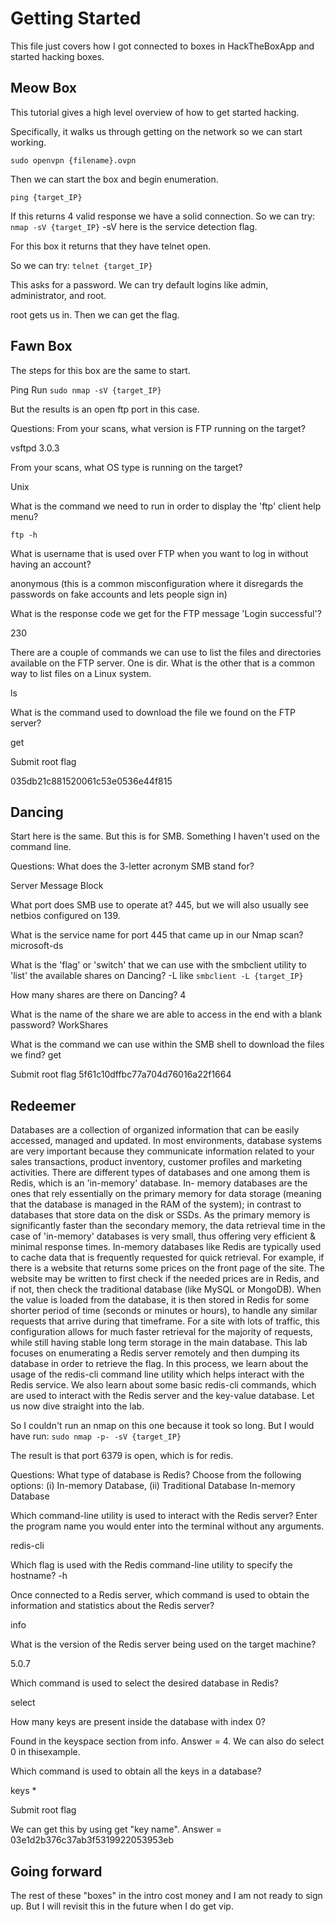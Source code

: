 # Getting Started

This file just covers how I got connected to boxes in HackTheBoxApp and started hacking boxes.

## Meow Box

This tutorial gives a high level overview of how to get started hacking. 

Specifically, it walks us through getting on the network so we can start working.

`sudo openvpn {filename}.ovpn`

Then we can start the box and begin enumeration.

`ping {target_IP}`

If this returns 4 valid response we have a solid connection. So we can try:
`nmap -sV {target_IP}` -sV here is the service detection flag.

For this box it returns that they have telnet open.

So we can try:
`telnet {target_IP}`

This asks for a password. We can try default logins like admin, administrator, and root.

root gets us in. Then we can get the flag.

## Fawn Box

The steps for this box are the same to start.

Ping
Run `sudo nmap -sV {target_IP}`

But the results is an open ftp port in this case.

Questions:
From your scans, what version is FTP running on the target? 

vsftpd 3.0.3

From your scans, what OS type is running on the target? 

Unix

What is the command we need to run in order to display the 'ftp' client help menu? 

`ftp -h` 

What is username that is used over FTP when you want to log in without having an account? 

anonymous (this is a common misconfiguration where it disregards the passwords on fake accounts and lets people sign in)

What is the response code we get for the FTP message 'Login successful'? 

230

There are a couple of commands we can use to list the files and directories available on the FTP server. One is dir. What is the other that is a common way to list files on a Linux system. 

ls

What is the command used to download the file we found on the FTP server? 

get

Submit root flag 

035db21c881520061c53e0536e44f815

## Dancing

Start here is the same. But this is for SMB. Something I haven't used on the command line.

Questions:
What does the 3-letter acronym SMB stand for? 

Server Message Block 

What port does SMB use to operate at? 
445, but we will also usually see netbios configured on 139.

What is the service name for port 445 that came up in our Nmap scan? 
microsoft-ds 

What is the 'flag' or 'switch' that we can use with the smbclient utility to 'list' the available shares on Dancing? 
-L like `smbclient -L {target_IP}`

How many shares are there on Dancing? 
4

What is the name of the share we are able to access in the end with a blank password? 
WorkShares

What is the command we can use within the SMB shell to download the files we find? 
get

Submit root flag
5f61c10dffbc77a704d76016a22f1664

## Redeemer

Databases are a collection of organized information that can be easily accessed, managed and updated. In
most environments, database systems are very important because they communicate information related
to your sales transactions, product inventory, customer profiles and marketing activities.
There are different types of databases and one among them is Redis, which is an 'in-memory' database. In-
memory databases are the ones that rely essentially on the primary memory for data storage (meaning that
the database is managed in the RAM of the system); in contrast to databases that store data on the disk or
SSDs. As the primary memory is significantly faster than the secondary memory, the data retrieval time in
the case of 'in-memory' databases is very small, thus offering very efficient & minimal response times.
In-memory databases like Redis are typically used to cache data that is frequently requested for quick
retrieval. For example, if there is a website that returns some prices on the front page of the site. The
website may be written to first check if the needed prices are in Redis, and if not, then check the traditional
database (like MySQL or MongoDB). When the value is loaded from the database, it is then stored in Redis
for some shorter period of time (seconds or minutes or hours), to handle any similar requests that arrive
during that timeframe. For a site with lots of traffic, this configuration allows for much faster retrieval for the
majority of requests, while still having stable long term storage in the main database.
This lab focuses on enumerating a Redis server remotely and then dumping its database in order to retrieve
the flag. In this process, we learn about the usage of the redis-cli command line utility which helps
interact with the Redis service. We also learn about some basic redis-cli commands, which are used to
interact with the Redis server and the key-value database.
Let us now dive straight into the lab.

So I couldn't run an nmap on this one because it took so long. But I would have run:
`sudo nmap -p- -sV {target_IP}`

The result is that port 6379 is open, which is for redis.

Questions:
What type of database is Redis? Choose from the following options: (i) In-memory Database, (ii) Traditional Database 
In-memory Database

Which command-line utility is used to interact with the Redis server? Enter the program name you would enter into the terminal without any arguments. 

redis-cli

Which flag is used with the Redis command-line utility to specify the hostname? 
-h

Once connected to a Redis server, which command is used to obtain the information and statistics about the Redis server?

info

What is the version of the Redis server being used on the target machine? 

5.0.7

Which command is used to select the desired database in Redis? 

select

How many keys are present inside the database with index 0? 

Found in the keyspace section from info. Answer = 4. We can also do select 0 in thisexample.

Which command is used to obtain all the keys in a database? 

keys *

Submit root flag 

We can get this by using get "key name". Answer = 03e1d2b376c37ab3f5319922053953eb

## Going forward

The rest of these "boxes" in the intro cost money and I am not ready to sign up. But I will revisit this in the future when I do get vip.
